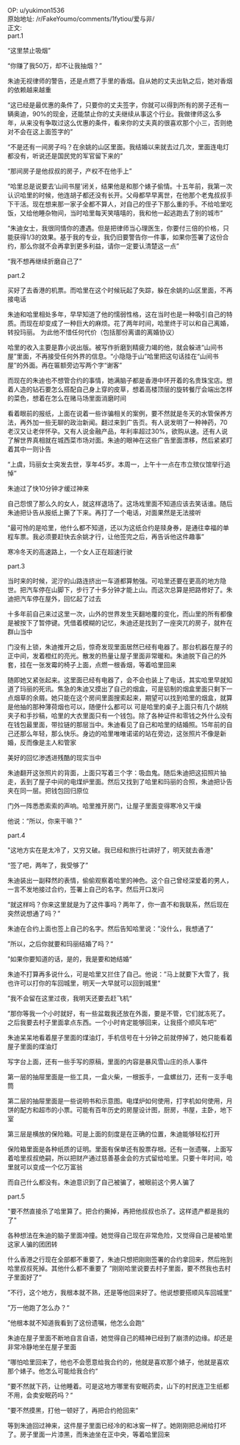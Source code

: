 
OP: u/yukimon1536  
原始地址: /r/FakeYoumo/comments/1fytiou/爱与非/  
正文:  
part.1

“这里禁止吸烟”

“你赚了我50万，却不让我抽烟？”

朱迪无视律师的警告，还是点燃了手里的香烟。自从她的丈夫出轨之后，她对香烟的依赖越来越重

“这已经是最优惠的条件了，只要你的丈夫签字，你就可以得到所有的房子还有一辆奥迪，90%的现金，还能禁止你的丈夫继续从事这个行业。我做律师这么多年，从来没有争取过这么优惠的条件，看来你的丈夫真的很喜欢那个小三，否则绝对不会在这上面签字的”

“不是还有一间房子吗？在余姚的山区里面。我结婚以来就去过几次，里面连电灯都没有，听说还是国民党的军官留下来的”

“那间房子是他叔叔的房子，产权不在他手上”

“哈里总是说要去‘山间书屋’闭关，结果他是和那个婊子偷情。十五年前，我第一次认识哈里的时候，他连胡子都还没有长开。父母都早早离世，在他那个老鬼叔叔手下干活。现在想来那一家子全都不算人，对自己的侄子下那么重的手。不给哈里吃饭，又给他睡杂物间，当时哈里每天笑嘻嘻的，我和他一起逃跑去了别的城市”

“朱迪女士，我很同情你的遭遇。但是把律师当心理医生，你要付三倍的价格，只能获得1/3的效果。基于我的专业，我仍旧要警告你一件事，如果你签署了这份合约，那么你就不会再拿到更多利益，请你一定要认清楚这一点”

“我不想再继续折磨自己了”

part.2

买好了去香港的机票。而哈里在这个时候玩起了失踪，躲在余姚的山区里面，不再接电话

朱迪和哈里相处多年，早早知道了他的懦弱性格，这在当时也是一种吸引自己的特质。而现在却变成了一种巨大的麻烦。花了两年时间，哈里终于可以和自己离婚，转投玛丽。
为此他不惜任何代价（包括那份离谱的离婚协议）

哈里的收入主要是靠小说出版。被写作折磨到精疲力竭的他，就会躲进“山间书屋”里面，不再接受任何外界的信息。“小隐隐于山”哈里把这句话挂在“山间书屋”的外面。再在匾额旁边写两个字“谢客”

而现在的朱迪也不想管合约的事情，她满脑子都是香港中环开着的名贵珠宝店。想着人造的钻石要怎么搭配自己身上穿的皮草，想着高楼顶层的旋转餐厅会端出怎样的菜色，想着在怎么在赌马场里面消磨时间

看着眼前的报纸，上面在说着一些诈骗相关的案例，要不然就是冬天的水管保养方法，再外加一些无聊的政治新闻。翻过来到广告页。有人说发明了一种神药，70老汉又让老伴怀孕。又有人说金融产品，年利率超过30%，欲购从速。还有人说了解世界真相就在城西菜市场对面。朱迪的眼神在这些广告里面漂移，然后紧紧盯着其中一则讣告

“上虞，玛丽女士突发去世，享年45岁。本周一，上午十一点在市立殡仪馆举行追悼”

朱迪过了快10分钟才缓过神来

自己怨恨了那么久的女人，就这样退场了。这场戏里面不知道应该去笑话谁。随后朱迪把讣告从报纸上撕了下来。再打了一个电话，对面果然是无法接听

“最可怜的是哈里，他什么都不知道，还以为这纸合约是赎身券，是通往幸福的单程车票。我必须要赶快去余姚才行，让他签完之后，再告诉他这件趣事”

寒冷冬天的高速路上，一个女人正在超速行驶

part.3

当时来的时候，泥泞的山路连挤出一车道都算勉强。可哈里还要在更高的地方隐世。把汽车停在山脚下，步行了十多分钟才能上山。而这次总算是把路修好了。朱迪把汽车停在屋外，回忆起了过去

十多年前自己来过这里一次，山外的世界发生天翻地覆的变化，而山里的所有都像是被按下了暂停键。凭借着模糊的记忆，朱迪还是找到了一座突兀的房子，就杵在群山当中

门没有上锁，朱迪推开之后，惊奇发现里面居然已经有电器了。那台机器在屋子的正中间，发着橙红的亮光。散发的热量让屋子里面非常暖和。朱迪脱下自己的外套，挂在一张发霉的椅子上面，点燃一根香烟，等着哈里回来

随即她又紧张起来。这里面已经有电器了，会不会也装上了电话，其实哈里早就知道了玛丽的死讯。焦急的朱迪又摸出了自己的烟盒，可是铝制的烟盒里面只剩下一点烟草的余屑。她只能在这个房间里面搜索起来，期望可以找到哈里的烟盒，就算是他抽的那种薄荷烟也可以，随便什么都可以
可是哈里的桌子上面只有几个胡桃夹子和手抄稿，哈里的大衣里面只有一个钱包。除了各种证件和零钱之外什么没有
在钱包最里面，带拉链的那层当中。朱迪看见了自己和哈里的结婚照。15年前的自己还那么年轻，那么快乐。身边的哈里唯唯诺诺的站在旁边，这张照片不像是新婚，反而像是主人和管家

美好的回忆渗透进残酷的现实当中

朱迪翻开这张照片的背面，上面只写着三个字：吸血鬼。随后朱迪把这招照片抽走，丢到了屋子中间的电煤炉里面。然后又找到了哈里和玛丽的合照，朱迪把讣告夹在同一层。把钱包回归原位

门外一阵悉悉索索的声响。哈里推开房门，让屋子里面变得寒冷又干燥

他说：“所以，你来干嘛？”

part.4

"这地方实在是太冷了，又穷又破。我已经和旅行社讲好了，明天就去香港"

“签了吧，两年了，我受够了”

朱迪装出一副释然的表情，偷偷观察着哈里的神色。这个自己曾经深爱着的男人，一言不发地接过合约，签署上自己的名字。然后开口发问

“就这样吗？你来这里就是为了这件事吗？两年了，你一直不和我联系，然后现在突然说想通了吗？”

朱迪在合约上面也签上自己的名字。然后告知哈里说：”没什么，我想通了“

”所以，之后你就要和玛丽结婚了吗？“

”如果你要知道的话，是的，我是要和她结婚“

朱迪不打算再多说什么，可是哈里又拦住了自己。他说：”马上就要下大雪了，我也许可以打你的车回城里，明天一大早就可以回到城里“

”我不会留在这里过夜，我明天还要去赶飞机“

”那你等我一个小时就好，有一些盆栽我还放在外面，要是不管，它们就冻死了。之后我要去村子里面拿点东西。一个小时肯定能够回来，让我搭个顺风车吧“

朱迪呆呆地看着屋子里面的煤油灯，手机信号在十分钟之前就停掉了，她只能看着屋子里面的煤油灯

写字台上面，还有一些手写的原稿，里面的内容是暴风雪山庄的杀人事件

第一层的抽屉里面是一些工具，一盒火柴，一根扳手，一盒螺丝刀，还有一支手电筒

第二层的抽屉里面是一些说明书和示意图。电煤炉如何使用，打字机如何使用，月饼的配方和超市的小票。可能有百年历史的房屋设计图，厨房，书屋，主卧，地下室

第三层是横放的保险箱。可是上面的刻度是在正确的位置，朱迪能够轻松打开

保险箱里面是各种纸质的证明。里面有保单还有股票存根。还有一张遗嘱，上面写着哈里叔叔绝嗣，所以把财产通过慈善基金会的方式留给哈里。只要十年时间，哈里就可以变成一个亿万富翁

而自己什么都没有。朱迪意识到了自己被骗了，被眼前这个男人骗了

part.5

"要不然直接杀了哈里算了。把合约撕掉，再把他叔叔也杀了。这样遗产都是我的了"

各种想法在朱迪的脑子里面冲撞。她觉得自己现在非常危险，又觉得自己是被哈里这家人骗的团团转

什么香港之行现在全部都不重要了，朱迪只想把刚刚签署的合约拿回来，然后拖到哈里叔叔死掉。其他什么都不重要了
”刚刚哈里说要去村子里面，要不然我也去村子里面好了“

”不行，这个地方，我根本就不熟，还是等他回来好了。他说想要搭顺风车回城里“

”万一他跑了怎么办？“

”他根本就不知道我看到了这份遗嘱，他怎么会跑“

朱迪在屋子里面不断地自言自语，她觉得自己的精神已经到了崩溃的边缘。却还是非常冷静地坐在屋子里面

”哪怕哈里回来了，他也不会愿意给我合约的，他就是喜欢那个婊子，他就是喜欢那个婊子。他怎么可能给我合约“

”要不然就下药，让他睡着。可是这地方哪里有安眠药卖，山下的村民连卫生纸都不用，会卖安眠药吗？“

”要不然摸黑，打他一顿好了，再把合约抢回来“

等到朱迪回过神来，这件屋子里面已经冷的和冰窖一样了。她刚刚把总闸给打坏了。房子里面一片漆黑，而朱迪坐在正中央，等着哈里回来
